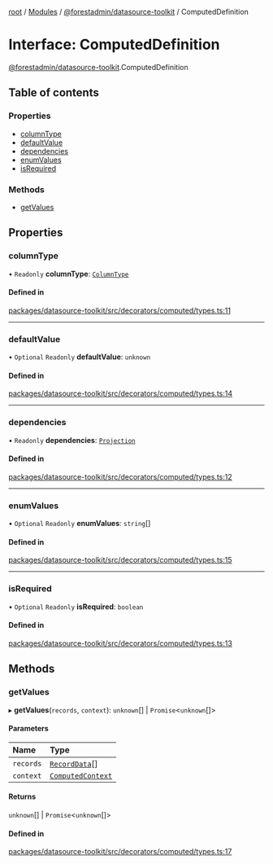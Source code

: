 [root](../README.md) / [Modules](../modules.md) / [@forestadmin/datasource-toolkit](../modules/forestadmin_datasource_toolkit.md) / ComputedDefinition

# Interface: ComputedDefinition

[@forestadmin/datasource-toolkit](../modules/forestadmin_datasource_toolkit.md).ComputedDefinition

## Table of contents

### Properties

- [columnType](forestadmin_datasource_toolkit.ComputedDefinition.md#columntype)
- [defaultValue](forestadmin_datasource_toolkit.ComputedDefinition.md#defaultvalue)
- [dependencies](forestadmin_datasource_toolkit.ComputedDefinition.md#dependencies)
- [enumValues](forestadmin_datasource_toolkit.ComputedDefinition.md#enumvalues)
- [isRequired](forestadmin_datasource_toolkit.ComputedDefinition.md#isrequired)

### Methods

- [getValues](forestadmin_datasource_toolkit.ComputedDefinition.md#getvalues)

## Properties

### columnType

• `Readonly` **columnType**: [`ColumnType`](../modules/forestadmin_datasource_toolkit.md#columntype)

#### Defined in

[packages/datasource-toolkit/src/decorators/computed/types.ts:11](https://github.com/ForestAdmin/agent-nodejs/blob/0eb369e/packages/datasource-toolkit/src/decorators/computed/types.ts#L11)

___

### defaultValue

• `Optional` `Readonly` **defaultValue**: `unknown`

#### Defined in

[packages/datasource-toolkit/src/decorators/computed/types.ts:14](https://github.com/ForestAdmin/agent-nodejs/blob/0eb369e/packages/datasource-toolkit/src/decorators/computed/types.ts#L14)

___

### dependencies

• `Readonly` **dependencies**: [`Projection`](../classes/forestadmin_datasource_toolkit.Projection.md)

#### Defined in

[packages/datasource-toolkit/src/decorators/computed/types.ts:12](https://github.com/ForestAdmin/agent-nodejs/blob/0eb369e/packages/datasource-toolkit/src/decorators/computed/types.ts#L12)

___

### enumValues

• `Optional` `Readonly` **enumValues**: `string`[]

#### Defined in

[packages/datasource-toolkit/src/decorators/computed/types.ts:15](https://github.com/ForestAdmin/agent-nodejs/blob/0eb369e/packages/datasource-toolkit/src/decorators/computed/types.ts#L15)

___

### isRequired

• `Optional` `Readonly` **isRequired**: `boolean`

#### Defined in

[packages/datasource-toolkit/src/decorators/computed/types.ts:13](https://github.com/ForestAdmin/agent-nodejs/blob/0eb369e/packages/datasource-toolkit/src/decorators/computed/types.ts#L13)

## Methods

### getValues

▸ **getValues**(`records`, `context`): `unknown`[] \| `Promise`<`unknown`[]\>

#### Parameters

| Name | Type |
| :------ | :------ |
| `records` | [`RecordData`](../modules/forestadmin_datasource_toolkit.md#recorddata)[] |
| `context` | [`ComputedContext`](../modules/forestadmin_datasource_toolkit.md#computedcontext) |

#### Returns

`unknown`[] \| `Promise`<`unknown`[]\>

#### Defined in

[packages/datasource-toolkit/src/decorators/computed/types.ts:17](https://github.com/ForestAdmin/agent-nodejs/blob/0eb369e/packages/datasource-toolkit/src/decorators/computed/types.ts#L17)
